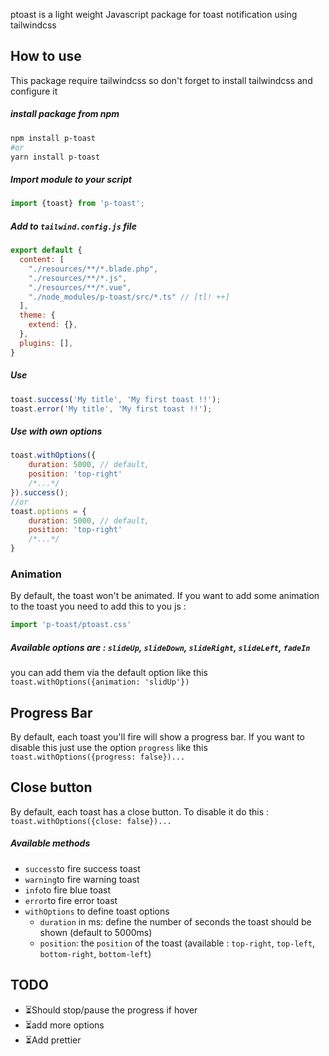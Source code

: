 ptoast is a light weight Javascript package for toast notification using tailwindcss

## How to use
This package require tailwindcss so don't forget to install tailwindcss and configure it
##### install package from npm
```bash
npm install p-toast 
#or
yarn install p-toast
```
##### Import module to your script
```javascript
import {toast} from 'p-toast';
```
##### Add to `tailwind.config.js` file
```javascript
export default {
  content: [
    "./resources/**/*.blade.php",
    "./resources/**/*.js",
    "./resources/**/*.vue",
    "./node_modules/p-toast/src/*.ts" // [tl! ++]
  ],
  theme: {
    extend: {},
  },
  plugins: [],
}
```

##### Use
```javascript
toast.success('My title', 'My first toast !!');
toast.error('My title', 'My first toast !!');
```
##### Use with own options
```javascript
toast.withOptions({
    duration: 5000, // default,
    position: 'top-right'
    /*...*/
}).success();
//or
toast.options = {
    duration: 5000, // default,
    position: 'top-right'
    /*...*/
}
```

### Animation
By default, the toast won't be animated. If you want to add some animation to the toast you need to add this to you js :

```javascript
import 'p-toast/ptoast.css'
```

##### Available options are : `slideUp`, `slideDown`, `slideRight`, `slideLeft`, `fadeIn`
you can add them via the default option like this `toast.withOptions({animation: 'slidUp'})`
## Progress Bar
By default, each toast you'll fire will show a progress bar. If you want to disable this just use the option `progress` like this
`toast.withOptions({progress: false})...`

## Close button
By default, each toast has a close button. To disable it do this :
`toast.withOptions({close: false})...`


##### Available methods
- `success`to fire success toast
- `warning`to fire warning toast
- `info`to fire blue toast
- `error`to fire error toast
- `withOptions` to define toast options
    - `duration` in ms: define the number of seconds the toast should be shown (default to 5000ms)
    - `position`: the `position` of the toast (available : `top-right`, `top-left`, `bottom-right`, `bottom-left`)

## TODO

- ⏳Should stop/pause the progress if hover
- ⏳add more options
- ⏳Add prettier